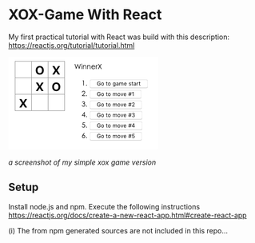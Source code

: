 # XOX-Game With React
My first practical tutorial with React was build with this description:
https://reactjs.org/tutorial/tutorial.html

![Screenshot of the xox game](xox-game-screenshot.png)

*a screenshot of my simple xox game version*


## Setup
Install node.js and npm. Execute the following instructions 
https://reactjs.org/docs/create-a-new-react-app.html#create-react-app

(i) The from npm generated sources are not included in this repo...